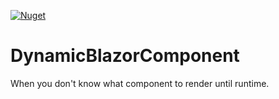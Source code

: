 [![Nuget](https://img.shields.io/nuget/v/dynamiccomponent)](https://www.nuget.org/packages/dynamiccomponent/)

# DynamicBlazorComponent
When you don't know what component to render until runtime.
